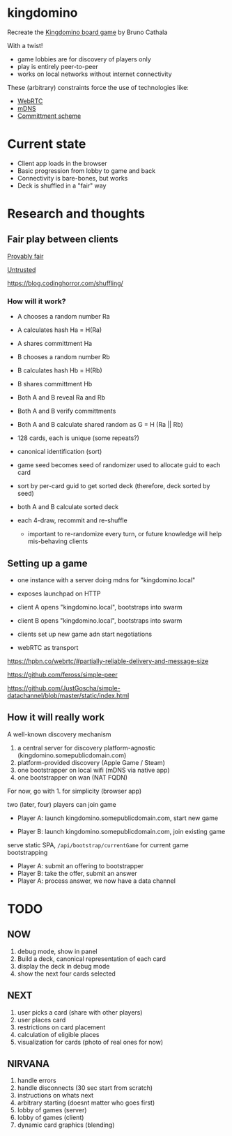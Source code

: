# kingdomino

Recreate the [Kingdomino board game](https://en.wikipedia.org/wiki/Kingdomino) by Bruno Cathala

With a twist!

- game lobbies are for discovery of players only
- play is entirely peer-to-peer
- works on local networks without internet connectivity

These (arbitrary) constraints force the use of technologies like:

- [WebRTC](https://webrtc.org/)
- [mDNS](https://en.wikipedia.org/wiki/Multicast_DNS)
- [Committment scheme](https://en.wikipedia.org/wiki/Commitment_scheme)

# Current state

- Client app loads in the browser
- Basic progression from lobby to game and back
- Connectivity is bare-bones, but works
- Deck is shuffled in a "fair" way

# Research and thoughts

## Fair play between clients

[Provably fair](https://courses.csail.mit.edu/6.857/2019/project/2-Cen-Fang-Jaba.pdf)

[Untrusted](https://crypto.stackexchange.com/questions/767/how-to-fairly-select-a-random-number-for-a-game-without-trusting-a-third-party)

https://blog.codinghorror.com/shuffling/

### How will it work?

- A chooses a random number Ra
- A calculates hash Ha = H(Ra)
- A shares committment Ha
- B chooses a random number Rb
- B calculates hash Hb = H(Rb)
- B shares committment Hb
- Both A and B reveal Ra and Rb
- Both A and B verify committments
- Both A and B calculate shared random as G = H (Ra || Rb)

- 128 cards, each is unique (some repeats?)
- canonical identification (sort)
- game seed becomes seed of randomizer used to allocate guid to each card
- sort by per-card guid to get sorted deck (therefore, deck sorted by seed)

- both A and B calculate sorted deck

- each 4-draw, recommit and re-shuffle
  - important to re-randomize every turn, or future knowledge will help mis-behaving clients

## Setting up a game

- one instance with a server doing mdns for "kingdomino.local"
- exposes launchpad on HTTP
- client A opens "kingdomino.local", bootstraps into swarm
- client B opens "kingdomino.local", bootstraps into swarm
- clients set up new game adn start negotiations

- webRTC as transport

https://hpbn.co/webrtc/#partially-reliable-delivery-and-message-size

https://github.com/feross/simple-peer

https://github.com/JustGoscha/simple-datachannel/blob/master/static/index.html

## How it will really work

A well-known discovery mechanism

1.  a central server for discovery platform-agnostic (kingdomino.somepublicdomain.com)
2.  platform-provided discovery (Apple Game / Steam)
3.  one bootstrapper on local wifi (mDNS via native app)
4.  one bootstrapper on wan (NAT FQDN)

For now, go with 1. for simplicity (browser app)

two (later, four) players can join game

- Player A: launch kingdomino.somepublicdomain.com, start new game

- Player B: launch kingdomino.somepublicdomain.com, join existing game

serve static SPA, `/api/bootstrap/currentGame` for current game bootstrapping

- Player A: submit an offering to bootstrapper
- Player B: take the offer, submit an answer
- Player A: process answer, we now have a data channel

# TODO

## NOW

1. debug mode, show in panel
1. Build a deck, canonical representation of each card
1. display the deck in debug mode
1. show the next four cards selected

## NEXT

1. user picks a card (share with other players)
2. user places card
3. restrictions on card placement
4. calculation of eligible places
5. visualization for cards (photo of real ones for now)

## NIRVANA

1. handle errors
2. handle disconnects (30 sec start from scratch)
3. instructions on whats next
4. arbitrary starting (doesnt matter who goes first)
5. lobby of games (server)
6. lobby of games (client)
7. dynamic card graphics (blending)
